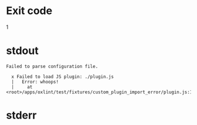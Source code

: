 # Exit code
1

# stdout
```
Failed to parse configuration file.

  x Failed to load JS plugin: ./plugin.js
  |   Error: whoops!
  |     at <root>/apps/oxlint/test/fixtures/custom_plugin_import_error/plugin.js:1:7
```

# stderr
```
```
